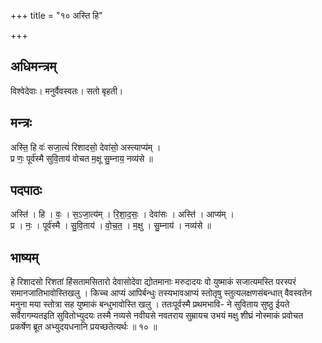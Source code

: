 +++
title = "१० अस्ति हि"

+++
## अधिमन्त्रम्
विश्वेदेवाः। मनुर्वैवस्वतः। सतो बृहती।

## मन्त्रः
अस्ति॒ हि वः॑ सजा॒त्यं॑ रिशादसो॒ देवा॑सो॒ अस्त्याप्य॑म् ।  
प्र णः॒ पूर्व॑स्मै सुवि॒ताय॑ वोचत म॒क्षू सु॒म्नाय॒ नव्य॑से ॥

## पदपाठः
अस्ति॑ । हि । वः॒ । स॒ऽजा॒त्य॑म् । रि॒शा॒द॒सः॒ । देवा॑सः । अस्ति॑ । आप्य॑म् ।  
प्र । नः॒ । पूर्व॑स्मै । सु॒वि॒ताय॑ । वो॒च॒त॒ । म॒क्षु । सु॒म्नाय॑ । नव्य॑से ॥

## भाष्यम्
हे रिशादसो रिशतां हिंसतामसितारो देवासोदेवा द्योतमानाः मरुदादयः वो युष्माकं सजात्यमस्ति परस्परं समानजातिभावोस्तिखलु । किच्च आप्यं आपिर्बन्धुः तस्यभावआप्यं स्तोतृषु स्तुत्यलक्षणसंबन्धात् वैवस्वतेन मनुना मया स्तोत्रा सह युष्माकं बन्धुभावोस्ति खलु । ततःपूर्वस्मै प्रथमभावि- ने सुविताय सुष्ठु ईयते सर्वैरागम्यतइति सुवितोभ्युदयः तस्मै नव्यसे नवीयसे नवतराय सुम्रायच उभयं मक्षु शीघ्रं नोस्माकं प्रवोचत प्रकर्षेण ब्रूत अभ्युदयधनानि प्रयच्छतेत्यर्थः ॥ १० ॥